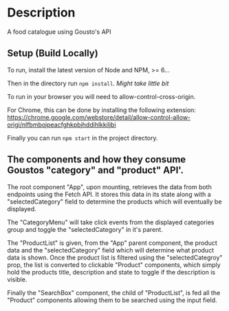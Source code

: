Description
====================

A food catalogue using Gousto's API

Setup (Build Locally)
---------------------

To run, install the latest version of Node and NPM, >= 6.*.*.

Then in the directory run ```npm install```. *Might take little bit*

To run in your browser you will need to allow-control-cross-origin.

For Chrome, this can be done by installing the following extension:
https://chrome.google.com/webstore/detail/allow-control-allow-origi/nlfbmbojpeacfghkpbjhddihlkkiljbi

Finally you can run ```npm start``` in the project directory. 

The components and how they consume Goustos "category" and "product" API'.
---------------------

The root component "App", upon mounting, retrieves the data from both endpoints using the Fetch API.
It stores this data in its state along with a "selectedCategory" field to determine the products which will eventually be displayed.

The "CategoryMenu" will take click events from the displayed categories group and toggle the "selectedCategory" in it's parent.

The "ProductList" is given, from the "App" parent component, the product data and the "selectedCategory" field which will determine what product data is shown.
Once the product list is filtered using the "selectedCategroy" prop, the list is converted to clickable "Product" components, which simply hold the products title, description and state to toggle if the description is visible.

Finally the "SearchBox" component, the child of "ProductList", is fed all the "Product" components
allowing them to be searched using the input field.